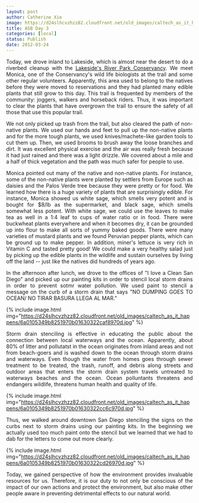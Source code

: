 ```yaml
---
layout: post
author: Catherine Xie
image: https://d24slhcvzhzz82.cloudfront.net/old_images/caltech_as_it_happens/6a0105349b8251970b0168e918632c970c.jpg
title: ASB Day 3
categories: [local]
status: Publish
date: 2012-03-24
---
```


<p style="text-align: justify;">Today, we drove inland to Lakeside, which is almost near the desert to do a riverbed cleanup with the <a href="https://www.lakesideriverpark.org/" target="_self">Lakeside's River Park Conservancy</a>. We meet Monica, one of the Conservancy's wild life biologists at the trail and some other regular volunteers. Apparently, this area used to belong to the natives before they were moved to reservations and they had planted many edible plants that still grow to this day. This trail is frequented by members of the community: joggers, walkers and horseback riders. Thus, it was important to clear the plants that have overgrown the trail to ensure the safety of all those that use this popular trail.

<p style="text-align: justify;"> We not only picked up trash from the trail, but also cleared the path of non-native plants. We used our hands and feet to pull up the non-native plants and for the more tough plants, we used knives/machete-like garden tools to cut them up. Then, we used brooms to brush away the loose branches and dirt. It was excellent physical exercise and the air was really fresh because it had just rained and there was a light drizzle. We covered about a mile and a half of thick vegetation and the path was much safer for people to use.

<p style="text-align: justify;">Monica pointed out many of the native and non-native plants. For instance, some of the non-native plants were planted by settlers from Europe such as daisies and the Palos Verde tree because they were pretty or for food. We learned how there is a huge variety of plants that are surprisingly edible. For instance, Monica showed us white sage, which smells very potent and is bought for $8/lb as the supermarket, and black sage, which smells somewhat less potent. With white sage, we could use the leaves to make tea as well in a 1:4 leaf to cups of water ratio or in food. There were buckwheat plants everywhere and when it becomes dry, it can be grounded up into flour to make all sorts of yummy baked goods. There were many varieties of mustard plants and we found Peruvian pepper plants, which can be ground up to make pepper. In addition, miner's lettuce is very rich in Vitamin C and tasted pretty good! We could make a very healthy salad just by picking up the edible plants in the wildlife and sustain ourselves by living off the land -- just like the natives did hundreds of years ago.

<p style="text-align: justify;">In the afternoon after lunch, we drove to the offices of "I love a Clean San Diego" and picked up our painting kits in order to stencil local storm drains in order to prevent sotmr water pollution. We used paint to stencil a message on the curb of a storm drain that says "NO DUMPING GOES TO OCEAN/ NO TIRAR BASURA LLEGA AL MAR."


{% include image.html img="https://d24slhcvzhzz82.cloudfront.net/old_images/caltech_as_it_happens/6a0105349b8251970b01630322caf8970d.jpg" %}
<p style="text-align: justify;">Storm drain stenciling is effective in educating the public about the connection between local waterways and the ocean. Apparently, about 80% of litter and pollutatst in the ocean originates from inland areas and not from beach-goers and is washed down to the ocean through storm drains and waterways. Even though the water from homes goes through sewer treatment to be treated, the trash, runoff, and debris along streets and outdoor areas that enters the storm drain system travels untreated to waterways beaches and the ocean. Ocean polluntants threatens and endangers wildlife, threatens human health and quality of life.


{% include image.html img="https://d24slhcvzhzz82.cloudfront.net/old_images/caltech_as_it_happens/6a0105349b8251970b01630322cc6c970d.jpg" %}
<p style="text-align: justify;">Thus, we walked around downtown San Diego stenciling the signs on the curbs next to storm drains using our painting kits. In the beginning we actually used too much paint onto the stencil but we learned that we had to dab for the letters to come out more clearly.


{% include image.html img="https://d24slhcvzhzz82.cloudfront.net/old_images/caltech_as_it_happens/6a0105349b8251970b01630322cd26970d.jpg" %}
<p style="text-align: justify;">  Today, we gained perspective of how the environment provides invaluable resources for us. Therefore, it is our duty to not only be conscious of the impact of our own actions and protect the environment, but also make other people aware in preventing detrimental effects to our natural world.

